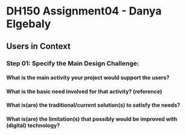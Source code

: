 # DH150 Assignment04 - Danya Elgebaly
## Users in Context

### Step 01: Specify the Main Design Challenge:
####    What is the main activity your project would support the users?
####    What is the basic need involved for that activity? (reference)
####    What is(are) the traditional/current solution(s) to satisfy the needs?
####    What is(are) the limitation(s) that possibly would be improved with (digital) technology?


